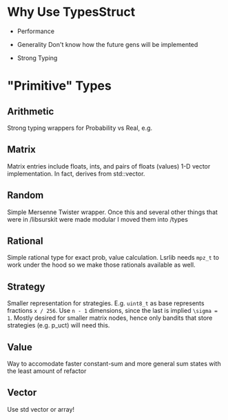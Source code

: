# Why Use TypesStruct

* Performance

* Generality
    Don't know how the future gens will be implemented

* Strong Typing

# "Primitive" Types

## Arithmetic

Strong typing wrappers for Probability vs Real, e.g.

## Matrix

Matrix entries include floats, ints, and pairs of floats (values)
1-D vector implementation. In fact, derives from std::vector<T>.

## Random

Simple Mersenne Twister wrapper. Once this and several other things that were in /libsurskit were made modular I moved them into /types

## Rational

Simple rational type for exact prob, value calculation. Lsrlib needs `mpz_t` to work under the hood so we make those rationals available as well.

## Strategy

Smaller representation for strategies. E.g. `uint8_t` as base represents fractions `x / 256`. Use `n - 1` dimensions, since the last is implied `\sigma = 1`.
Mostly desired for smaller matrix nodes, hence only bandits that store strategies (e.g. p_uct) will need this.

## Value

Way to accomodate faster constant-sum and more general sum states with the least amount of refactor

## Vector

Use std vector or array!